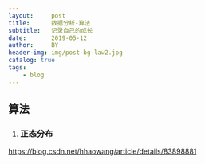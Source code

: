 ```yaml
---
layout:     post
title:      数据分析-算法
subtitle:   记录自己的成长
date:       2019-05-12
author:     BY
header-img: img/post-bg-law2.jpg
catalog: true
tags:
    - blog
---
```




## 算法

1. ### 正态分布

https://blog.csdn.net/hhaowang/article/details/83898881
